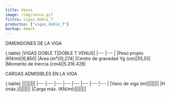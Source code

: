 ```yaml
---
title: Venus
image: /img/venus.gif
filtro: vigas_doble_T
productos: ["vigas_doble_T"]
markup: mmark
---
```


DIMENSIONES DE LA VIGA

{.table}
|VIGAS DOBLE T|DOBLE T VENUS|
|--- |--- |
|Peso propio (KN/ml)|6,850|
|Área (m²)|0,274|
|Centro de gravedad Yg (cm)|55,55|
|Momento de Inercia (cm4)|5.316.428|




CARGAS ADMISIBLES EN LA VIGA

{.table}
|||||||||
|--- |--- |--- |--- |--- |--- |--- |--- |
|Vano de viga (m)||||||||
|H (máx.)||||||||
|Carga máx. (KN/ml)||||||||
